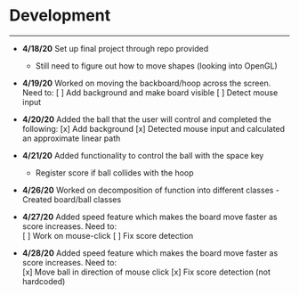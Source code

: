 # Development

---
- **4/18/20** Set up final project through repo provided
   - Still need to figure out how to move shapes (looking into OpenGL)

- **4/19/20** Worked on moving the backboard/hoop across the screen. Need to:
   [ ] Add background and make board visible
   [ ] Detect mouse input
   
- **4/20/20** Added the ball that the user will control and completed the following:
   [x] Add background
   [x] Detected mouse input and calculated an approximate linear path
   
- **4/21/20** Added functionality to control the ball with the space key
     - Register score if ball collides with the hoop
     
- **4/26/20** Worked on decomposition of function into different classes
     -Created board/ball classes

- **4/27/20** Added speed feature which makes the board move faster as score increases. Need to:  
    [ ] Work on mouse-click
    [ ] Fix score detection
    
- **4/28/20** Added speed feature which makes the board move faster as score increases. Need to:  
    [x] Move ball in direction of mouse click
    [x] Fix score detection (not hardcoded)
    

    